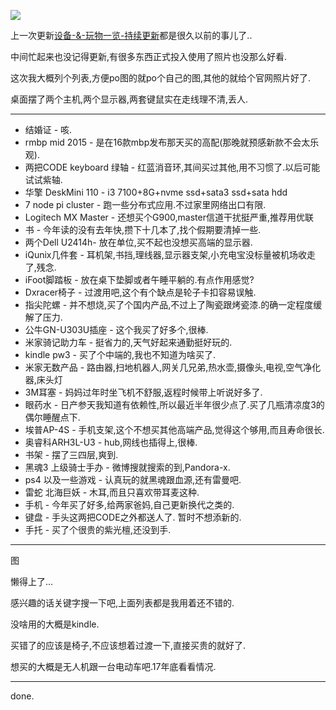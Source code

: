 ![](https://o4dyfn0ef.qnssl.com/image/2017-03-29-5315701-it-wallpapers-for-desktop.jpg?imageView2/2/h/350)

上一次更新[设备-&-玩物一览-持续更新](https://www.slahser.com/2016/02/05/设备-&-玩物一览-持续更新/)都是很久以前的事儿了.. 

中间忙起来也没记得更新,有很多东西正式投入使用了照片也没那么好看. 

这次我大概列个列表,方便po图的就po个自己的图,其他的就给个官网照片好了. 

桌面摆了两个主机,两个显示器,两套键鼠实在走线理不清,丢人. 

- - - - --- 

- 结婚证 - 咳. 
- rmbp mid 2015 - 是在16款mbp发布那天买的高配(那晚就预感新款不会太乐观).
- 两把CODE keyboard 绿轴 - 红蓝消音环,其间买过其他,用不习惯了.以后可能试试紫轴.
- 华擎 DeskMini 110 - i3 7100+8G+nvme ssd+sata3 ssd+sata hdd
- 7 node pi cluster - 跑一些分布式应用.不过家里网络出口有限. 
- Logitech MX Master - 还想买个G900,master信道干扰挺严重,推荐用优联
- 书 - 今年读的没有去年快,攒下十几本了,找个假期要清掉一些.
- 两个Dell U2414h- 放在单位,买不起也没想买高端的显示器. 
- iQunix几件套 - 耳机架,书挡,理线器,显示器支架,小充电宝没标量被机场收走了,残念. 
- iFoot脚踏板 - 放在桌下垫脚或者午睡平躺的.有点作用感觉?
- Dxracer椅子 - 过渡用吧,这个有个缺点是轮子卡扣容易误触. 
- 指尖陀螺 - 并不想烧,买了个国内产品,不过上了陶瓷跟烤瓷漆.的确一定程度缓解了压力. 
- 公牛GN-U303U插座 - 这个我买了好多个,很棒. 
- 米家骑记助力车 - 挺省力的,天气好起来通勤挺好玩的. 
- kindle  pw3 - 买了个中端的,我也不知道为啥买了. 
- 米家无数产品 - 路由器,扫地机器人,网关几兄弟,热水壶,摄像头,电视,空气净化器,床头灯
- 3M耳塞 - 妈妈过年时坐飞机不舒服,返程时候带上听说好多了. 
- 眼药水 - 日产参天我知道有依赖性,所以最近半年很少点了.买了几瓶清凉度3的偶尔睡醒点下. 
- 埃普AP-4S - 手机支架,这个不想买其他高端产品,觉得这个够用,而且寿命很长. 
- 奥睿科ARH3L-U3 - hub,网线也插得上,很棒. 
- 书架 - 摆了三四层,爽到. 
- 黑魂3 上级骑士手办 - 微博搜就搜索的到,Pandora-x. 
- ps4 以及一些游戏 - 认真玩的就黑魂跟血源,还有雷曼吧. 
- 雷蛇 北海巨妖 - 木耳,而且只喜欢带耳麦这种. 
- 手机 - 今年买了好多,给两家爸妈,自己更新换代之类的. 
- 键盘 - 手头这两把CODE之外都送人了. 暂时不想添新的. 
- 手托 - 买了个很贵的紫光檀,还没到手. 
 
- - - - --- 

图 

懒得上了... 

感兴趣的话关键字搜一下吧,上面列表都是我用着还不错的. 

没啥用的大概是kindle. 

买错了的应该是椅子,不应该想着过渡一下,直接买贵的就好了. 

想买的大概是无人机跟一台电动车吧.17年底看看情况.  

- - - - -- 

done. 



